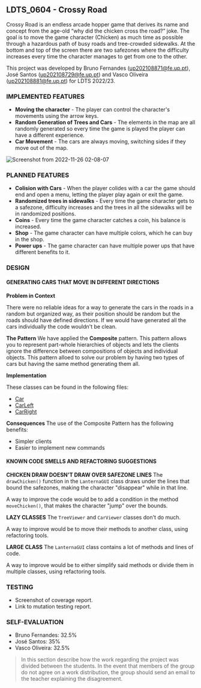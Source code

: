 ## LDTS_0604 - Crossy Road

Crossy Road is an endless arcade hopper game that derives its name and concept from the age-old “why did the chicken cross the road?” joke. The goal is to move the game character (Chicken) as much time as possible through a hazardous path of busy roads and tree-crowded sidewalks. At the bottom and top of the screen there are two safezones where the difficulty increases every time the character manages to get from one to the other.

This project was developed by Bruno Fernandes (up202108871@fe.up.pt), José Santos (up202108729@fe.up.pt) and Vasco Oliveira (up202108881@fe.up.pt) for LDTS 2022/23.

### IMPLEMENTED FEATURES
- **Moving the character** - The player can control the character's movements using the arrow keys.
- **Random Generation of Trees and Cars** - The elements in the map are all randomly generated so every time the game is played the player can have a different experience.
- **Car Movement** - The cars are always moving, switching sides if they move out of the map.

![Screenshot from 2022-11-26 02-08-07](https://user-images.githubusercontent.com/114070737/204068287-38fe9588-fc82-4b67-a9ae-8f988f75b52b.png)

### PLANNED FEATURES

- **Colision with Cars** - When the player colides with a car the game should end and open a menu, letting the player play again or exit the game.
- **Randomized trees in sidewalks** - Every time the game character gets to a safezone, difficulty increases and the trees in all the sidewalks will be in randomized positions.
- **Coins** - Every time the game character catches a coin, his balance is increased.
- **Shop** - The game character can have multiple colors, which he can buy in the shop.
- **Power ups** - The game character can have multiple power ups that have different benefits to it.

### DESIGN

#### GENERATING CARS THAT MOVE IN DIFFERENT DIRECTIONS

**Problem in Context**

There were no reliable ideas for a way to generate the cars in the roads in a random but organized way, as their position should be random but the roads should have defined directions. If we would have generated all the cars individually the code wouldn't be clean.

**The Pattern**
We have applied the **Composite** pattern. This pattern allows you to represent part-whole hierarchies of objects and lets the clients ignore the difference between compositions of objects and individual objects. This pattern alloed to solve our problem by having two types of cars but having the same method generating them all.

**Implementation**

These classes can be found in the following files:
- [Car](https://github.com/FEUP-LDTS-2022/project-l06gr04/blob/main/src/main/java/com/aor/crossyroad/model/game/elements/cars/Car.java)
- [CarLeft](https://github.com/FEUP-LDTS-2022/project-l06gr04/blob/main/src/main/java/com/aor/crossyroad/model/game/elements/cars/CarLeft.java)
- [CarRight](https://github.com/FEUP-LDTS-2022/project-l06gr04/blob/main/src/main/java/com/aor/crossyroad/model/game/elements/cars/CarRight.java)

**Consequences**
The use of the Composite Pattern has the following benefits:

- Simpler clients
- Easier to implement new commands

#### KNOWN CODE SMELLS AND REFACTORING SUGGESTIONS

**CHICKEN DRAW DOESN'T DRAW OVER SAFEZONE LINES**
The `drawChicken()` function in the `LanternaGUI` class draws under the lines that bound the safezones, making the character "disappear" while in that line.

A way to improve the code would be to add a condition in the method `moveChicken()`, that makes the character "jump" over the bounds. 

**LAZY CLASSES**
The `TreeViewer` and `CarViewer` classes don't do much.

A way to improve would be to move their methods to another class, using refactoring tools.

**LARGE CLASS**
The `LanternaGUI` class contains a lot of methods and lines of code.

A way to improve would be to either simplify said methods or divide them in multiple classes, using refactoring tools.

### TESTING

- Screenshot of coverage report.
- Link to mutation testing report.

### SELF-EVALUATION

- Bruno Fernandes: 32.5%
- José Santos: 35%
- Vasco Oliveira: 32.5%


> In this section describe how the work regarding the project was divided between the students. In the event that members of the group do not agree on a work distribution, the group should send an email to the teacher explaining the disagreement.
